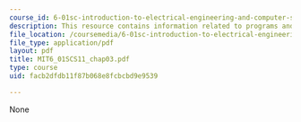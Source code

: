 ```yaml
---
course_id: 6-01sc-introduction-to-electrical-engineering-and-computer-science-i-spring-2011
description: This resource contains information related to programs and data.
file_location: /coursemedia/6-01sc-introduction-to-electrical-engineering-and-computer-science-i-spring-2011/facb2dfdb11f87b068e8fcbcbd9e9539_MIT6_01SCS11_chap03.pdf
file_type: application/pdf
layout: pdf
title: MIT6_01SCS11_chap03.pdf
type: course
uid: facb2dfdb11f87b068e8fcbcbd9e9539

---
```

None